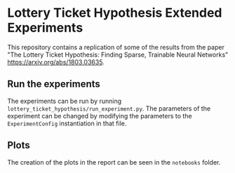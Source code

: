 # Lottery Ticket Hypothesis Extended Experiments

This repository contains a replication of some of the results from the paper
"The Lottery Ticket Hypothesis: Finding Sparse, Trainable Neural Networks"
https://arxiv.org/abs/1803.03635.

## Run the experiments
The experiments can be run by running
`lottery_ticket_hypothesis/run_experiment.py`. The parameters of the experiment
can be changed by modifying the parameters to the `ExperimentConfig`
instantiation in that file.

## Plots
The creation of the plots in the report can be seen in the `notebooks` folder.
